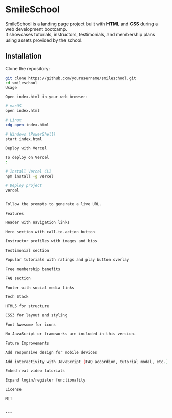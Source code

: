 # SmileSchool

SmileSchool is a landing page project built with **HTML** and **CSS** during a web development bootcamp.  
It showcases tutorials, instructors, testimonials, and membership plans using assets provided by the school.

## Installation

Clone the repository:

```bash
git clone https://github.com/yourusername/smileschool.git
cd smileschool
Usage

Open index.html in your web browser:

# macOS
open index.html

# Linux
xdg-open index.html

# Windows (PowerShell)
start index.html

Deploy with Vercel

To deploy on Vercel
:

# Install Vercel CLI
npm install -g vercel

# Deploy project
vercel


Follow the prompts to generate a live URL.

Features

Header with navigation links

Hero section with call-to-action button

Instructor profiles with images and bios

Testimonial section

Popular tutorials with ratings and play button overlay

Free membership benefits

FAQ section

Footer with social media links

Tech Stack

HTML5 for structure

CSS3 for layout and styling

Font Awesome for icons

No JavaScript or frameworks are included in this version.

Future Improvements

Add responsive design for mobile devices

Add interactivity with JavaScript (FAQ accordion, tutorial modal, etc.)

Embed real video tutorials

Expand login/register functionality

License

MIT


---
